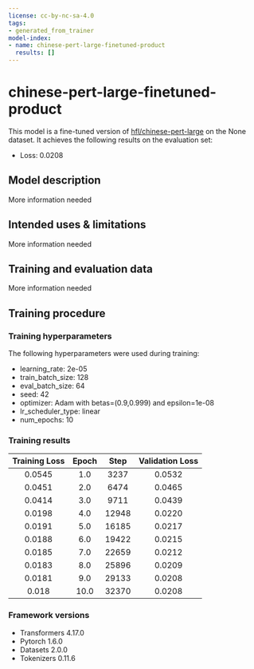 ```yaml
---
license: cc-by-nc-sa-4.0
tags:
- generated_from_trainer
model-index:
- name: chinese-pert-large-finetuned-product
  results: []
---
```


<!-- This model card has been generated automatically according to the information the Trainer had access to. You
should probably proofread and complete it, then remove this comment. -->

# chinese-pert-large-finetuned-product

This model is a fine-tuned version of [hfl/chinese-pert-large](https://huggingface.co/hfl/chinese-pert-large) on the None dataset.
It achieves the following results on the evaluation set:
- Loss: 0.0208

## Model description

More information needed

## Intended uses & limitations

More information needed

## Training and evaluation data

More information needed

## Training procedure

### Training hyperparameters

The following hyperparameters were used during training:
- learning_rate: 2e-05
- train_batch_size: 128
- eval_batch_size: 64
- seed: 42
- optimizer: Adam with betas=(0.9,0.999) and epsilon=1e-08
- lr_scheduler_type: linear
- num_epochs: 10

### Training results

| Training Loss | Epoch | Step  | Validation Loss |
|:-------------:|:-----:|:-----:|:---------------:|
| 0.0545        | 1.0   | 3237  | 0.0532          |
| 0.0451        | 2.0   | 6474  | 0.0465          |
| 0.0414        | 3.0   | 9711  | 0.0439          |
| 0.0198        | 4.0   | 12948 | 0.0220          |
| 0.0191        | 5.0   | 16185 | 0.0217          |
| 0.0188        | 6.0   | 19422 | 0.0215          |
| 0.0185        | 7.0   | 22659 | 0.0212          |
| 0.0183        | 8.0   | 25896 | 0.0209          |
| 0.0181        | 9.0   | 29133 | 0.0208          |
| 0.018         | 10.0  | 32370 | 0.0208          |


### Framework versions

- Transformers 4.17.0
- Pytorch 1.6.0
- Datasets 2.0.0
- Tokenizers 0.11.6
